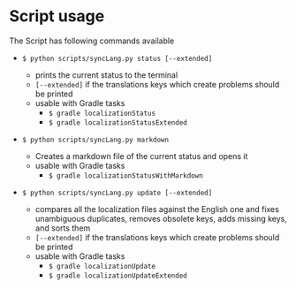 # Script usage

The Script has following commands available
- `$ python scripts/syncLang.py status [--extended]`
  - prints the current status to the terminal
  - `[--extended]` if the translations keys which create problems should be printed
  - usable with Gradle tasks
    - `$ gradle localizationStatus`
    - `$ gradle localizationStatusExtended`


- `$ python scripts/syncLang.py markdown`
  - Creates a markdown file of the current status and opens it
  - usable with Gradle tasks
    - `$ gradle localizationStatusWithMarkdown`


- `$ python scripts/syncLang.py update [--extended]`
  - compares all the localization files against the English one and fixes unambiguous duplicates, removes obsolete keys, adds missing keys, and sorts them
  - `[--extended]` if the translations keys which create problems should be printed
  - usable with Gradle tasks
    - `$ gradle localizationUpdate`
    - `$ gradle localizationUpdateExtended`
